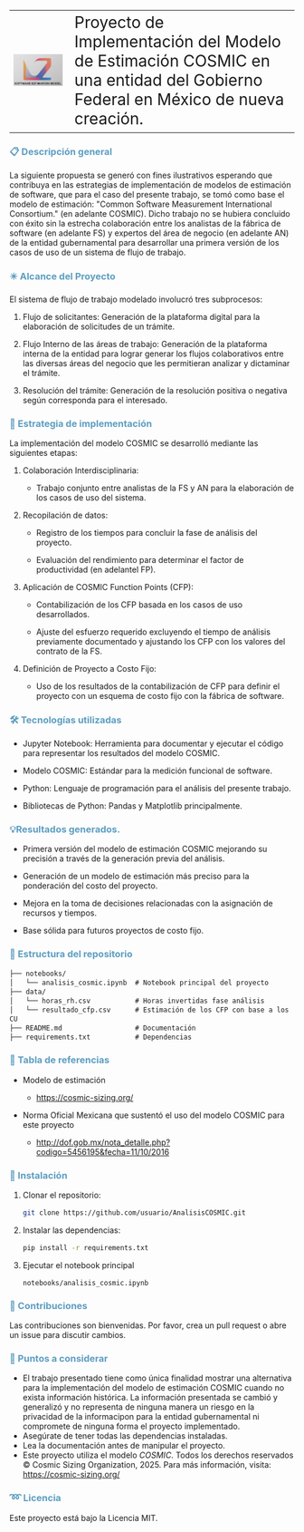 
<table>
  <tr>
    <td style="width: 20%;"><img src="images/log_metricas.png" alt="" /></td>
    <td style="font-size: 2em;"> Proyecto de Implementación del Modelo de Estimación COSMIC en una entidad del Gobierno Federal en México de nueva creación. </td>
  </tr>
</table>

<h3 style="color: #5D9EC1;">📋 Descripción general</h3>


La siguiente propuesta se generó con fines ilustrativos esperando que contribuya en las  estrategias de implementación de modelos de estimación de software, que para el caso del presente trabajo, se tomó como base el modelo de estimación: "Common Software Measurement International Consortium." (en adelante COSMIC). Dicho trabajo no se hubiera concluido con éxito sin la estrecha colaboración  entre los analistas de la fábrica de software (en adelante FS) y expertos del área de negocio (en adelante AN) de la entidad gubernamental para desarrollar una primera versión de los casos de uso de un sistema de flujo de trabajo.

<h3 style="color: #5D9EC1;">✴️ Alcance del Proyecto</h3>

El sistema de flujo de trabajo modelado involucró tres subprocesos:

1. Flujo de solicitantes: Generación de la plataforma digital para la elaboración de solicitudes de un trámite.

2. Flujo Interno de las áreas de trabajo: Generación de la plataforma interna de la entidad para lograr generar los flujos colaborativos entre las diversas áreas del negocio que les permitieran analizar y dictaminar el trámite.  
   
3. Resolución del trámite: Generación de la resolución positiva o negativa según corresponda para el interesado.

<h3 style="color: #5D9EC1;"> 📌 Estrategia de implementación</h3>

La implementación del modelo COSMIC se desarrolló mediante las siguientes etapas:

1. Colaboración Interdisciplinaria:

   * Trabajo conjunto entre analistas de la FS y AN para la elaboración de los casos de uso del sistema.

2. Recopilación de datos:

   * Registro de los tiempos para concluir la fase de análisis del proyecto.

   * Evaluación del rendimiento para determinar el factor de productividad (en adelantel FP).

3. Aplicación de COSMIC Function Points (CFP):

   * Contabilización de los CFP basada en los casos de uso desarrollados.

   * Ajuste del esfuerzo requerido excluyendo el tiempo de análisis previamente documentado y ajustando los CFP con los valores del contrato de la FS.

4. Definición de Proyecto a Costo Fijo:

   * Uso de los resultados de la contabilización de CFP para definir el proyecto con un esquema de costo fijo con la fábrica de software.

<h3 style="color: #5D9EC1;"> 🛠️ Tecnologías utilizadas</h3> 

- Jupyter Notebook: Herramienta para documentar y ejecutar el código para representar los resultados del modelo COSMIC.

- Modelo COSMIC: Estándar para la medición funcional de software.

- Python: Lenguaje de programación para el análisis del presente trabajo.

- Bibliotecas de Python: Pandas y Matplotlib principalmente.

<h3 style="color: #5D9EC1;"> 💡Resultados generados.</h3> 

- Primera versión del modelo de estimación COSMIC mejorando su precisión a través de la generación previa del análisis.

- Generación de un  modelo  de estimación más preciso para la ponderación del costo del proyecto.

- Mejora en la toma de decisiones relacionadas con la asignación de recursos y tiempos.

- Base sólida para futuros proyectos de costo fijo.

<h3 style="color: #5D9EC1;"> 📀 Estructura del repositorio</h3> 

```plaintext
├── notebooks/
│   └── analisis_cosmic.ipynb  # Notebook principal del proyecto
├── data/
│   └── horas_rh.csv           # Horas invertidas fase análisis 
│   └── resultado_cfp.csv      # Estimación de los CFP con base a los CU 
├── README.md                  # Documentación
├── requirements.txt           # Dependencias
```

<h3 style="color: #5D9EC1;">🔗 Tabla de referencias</h3> 

- Modelo de estimación
   * https://cosmic-sizing.org/

- Norma Oficial Mexicana que sustentó el uso del modelo COSMIC para este proyecto
   * http://dof.gob.mx/nota_detalle.php?codigo=5456195&fecha=11/10/2016
  

<h3 style="color: #5D9EC1;">🚀 Instalación</h3> 

1. Clonar el repositorio:
   ```bash
   git clone https://github.com/usuario/AnalisisCOSMIC.git
   ```
2. Instalar las dependencias:
   ```bash
   pip install -r requirements.txt
   ```
3. Ejecutar el notebook principal
   ```
   notebooks/analisis_cosmic.ipynb
   ```

<h3 style="color: #5D9EC1;"> 🤝 Contribuciones</h3> 

Las contribuciones son bienvenidas. Por favor, crea un pull request o abre un issue para discutir cambios.

<h3 style="color: #5D9EC1;"> 📢 Puntos a considerar</h3>

- El trabajo presentado tiene como única finalidad mostrar una alternativa para la implementación del modelo de estimación COSMIC  cuando no exista información histórica. La información presentada se cambió y generalizó y no representa de ninguna manera un riesgo en la privacidad de la informacipon para la entidad gubernamental ni compromete de ninguna forma el proyecto implementado.
- Asegúrate de tener todas las dependencias instaladas.
- Lea la documentación antes de manipular el proyecto.
- Este proyecto utiliza el modelo *COSMIC*. Todos los derechos reservados © Cosmic Sizing Organization, 2025. Para más información, visita: https://cosmic-sizing.org/

<h3 style="color: #5D9EC1;">➿ Licencia</h3>

Este proyecto está bajo la Licencia MIT.


